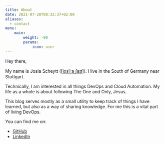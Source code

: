 ```yaml
---
title: About
date: 2021-07-28T08:32:37+02:00
aliases:
  - contact
menu:
    main: 
        weight: -90
        params:
            icon: user
---
```


Hey there,

My name is Josia Scheytt ([[josˈiːa ʃaɪ̯t](https://namedrop.io/josiascheytt)]).
I live in the South of Germany near Stuttgart.

Technically, I am interested in all things DevOps and Cloud Automation.
My life as a whole is about following The One and Only, Jesus.

This blog serves mostly as a small utility to keep track of things I have learned, but also as a way of sharing knowledge.
For me this is a vital part of living DevOps.

You can find me on:

* [GitHub](https://github.com/jscheytt)
* [LinkedIn](https://www.linkedin.com/in/josiascheytt/)
